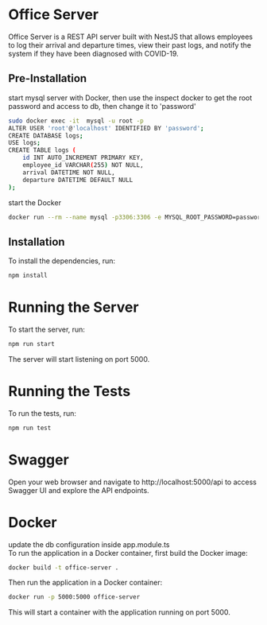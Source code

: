 # Office Server
Office Server is a REST API server built with NestJS that allows employees to log their arrival and departure times, view their past logs, and notify the system if they have been diagnosed with COVID-19.

## Pre-Installation
start mysql server with Docker, then use the inspect docker to get the root password and access to db, then change it to 'password'
```bash
sudo docker exec -it  mysql -u root -p
ALTER USER 'root'@'localhost' IDENTIFIED BY 'password';
CREATE DATABASE logs;
USE logs;
CREATE TABLE logs (
    id INT AUTO_INCREMENT PRIMARY KEY,
    employee_id VARCHAR(255) NOT NULL,
    arrival DATETIME NOT NULL,
    departure DATETIME DEFAULT NULL
);
```
start the Docker
```bash
docker run --rm --name mysql -p3306:3306 -e MYSQL_ROOT_PASSWORD=password -e MYSQL_DATABASE=logs -d mysql
```

## Installation
To install the dependencies, run:
```bash
npm install
```

# Running the Server
To start the server, run:
```bash
npm run start
```
The server will start listening on port 5000.

# Running the Tests
To run the tests, run:
```bash
npm run test
```

# Swagger
Open your web browser and navigate to http://localhost:5000/api to access Swagger UI and explore the API endpoints.

# Docker
update the db configuration inside app.module.ts <br />
To run the application in a Docker container, first build the Docker image:

```bash
docker build -t office-server .
```
Then run the application in a Docker container:

```bash
docker run -p 5000:5000 office-server
```
This will start a container with the application running on port 5000.
